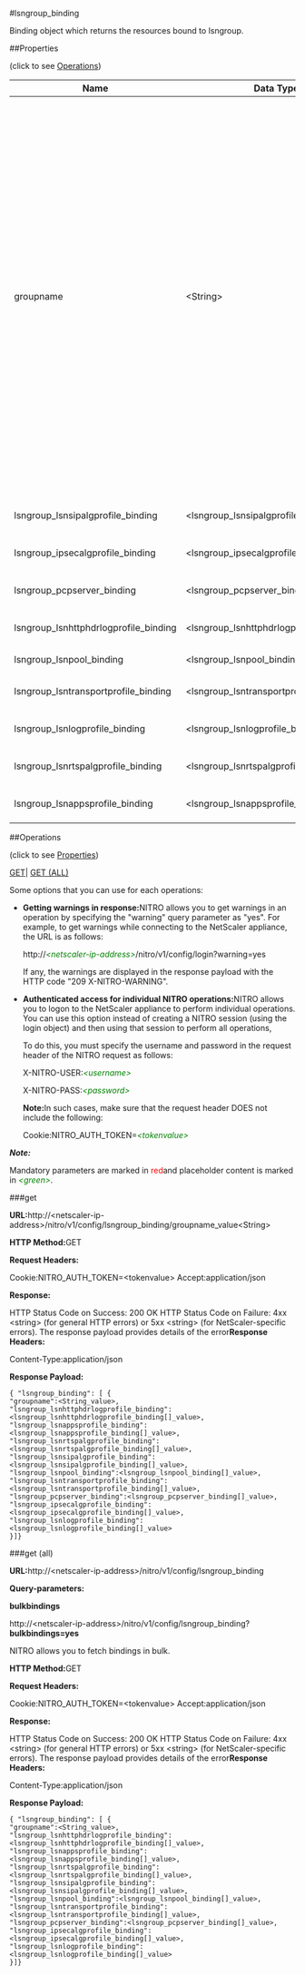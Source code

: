 #lsngroup_binding

Binding object which returns the resources bound to lsngroup.


##Properties 
<span>(click to see [Operations](#opera))</span>


<table><thead><tr><th>Name</th><th>Data Type</th><th>Permissions</th><th>Description</th></tr></thead><tbody><tr><td>groupname</td><td>&lt;String></td><td>Read-write</td><td>Name for the LSN group. Must begin with an ASCII alphanumeric or underscore (_) character, and must contain only ASCII alphanumeric, underscore, hash (#), period (.), space, colon (:), at (@), equals (=), and hyphen (-) characters. Cannot be changed after the LSN group is created. The following requirement applies only to the Citrix ADC CLI: If the name includes one or more spaces, enclose the name in double or single quotation marks (for example, "lsn group1" or 'lsn group1').<br>Minimum length = 1<br>Maximum length = 127</td></tr><tr><td>lsngroup_lsnsipalgprofile_binding</td><td>&lt;lsngroup_lsnsipalgprofile_binding[]></td><td>Read-only</td><td>lsnsipalgprofile that can be bound to lsngroup.</td></tr><tr><td>lsngroup_ipsecalgprofile_binding</td><td>&lt;lsngroup_ipsecalgprofile_binding[]></td><td>Read-only</td><td>ipsecalgprofile that can be bound to lsngroup.</td></tr><tr><td>lsngroup_pcpserver_binding</td><td>&lt;lsngroup_pcpserver_binding[]></td><td>Read-only</td><td>pcpserver that can be bound to lsngroup.</td></tr><tr><td>lsngroup_lsnhttphdrlogprofile_binding</td><td>&lt;lsngroup_lsnhttphdrlogprofile_binding[]></td><td>Read-only</td><td>lsnhttphdrlogprofile that can be bound to lsngroup.</td></tr><tr><td>lsngroup_lsnpool_binding</td><td>&lt;lsngroup_lsnpool_binding[]></td><td>Read-only</td><td>lsnpool that can be bound to lsngroup.</td></tr><tr><td>lsngroup_lsntransportprofile_binding</td><td>&lt;lsngroup_lsntransportprofile_binding[]></td><td>Read-only</td><td>lsntransportprofile that can be bound to lsngroup.</td></tr><tr><td>lsngroup_lsnlogprofile_binding</td><td>&lt;lsngroup_lsnlogprofile_binding[]></td><td>Read-only</td><td>lsnlogprofile that can be bound to lsngroup.</td></tr><tr><td>lsngroup_lsnrtspalgprofile_binding</td><td>&lt;lsngroup_lsnrtspalgprofile_binding[]></td><td>Read-only</td><td>lsnrtspalgprofile that can be bound to lsngroup.</td></tr><tr><td>lsngroup_lsnappsprofile_binding</td><td>&lt;lsngroup_lsnappsprofile_binding[]></td><td>Read-only</td><td>lsnappsprofile that can be bound to lsngroup.</td></tr></tbody></table>
##Operations 
<span>(click to see [Properties](#prope))</span>


[GET]()| [GET (ALL)](#ge)


Some options that you can use for each operations:
<ul><li><p><b>Getting warnings in response:</b>NITRO allows you to get warnings in an operation by specifying the "warning" query parameter as "yes". For example, to get warnings while connecting to the NetScaler appliance, the URL is as follows:</p><p>http://<span style="color:green;font-style:italic;">&lt;netscaler-ip-address&gt;</span>/nitro/v1/config/login?warning=yes</p><p>If any, the warnings are displayed in the response payload with the HTTP code "209 X-NITRO-WARNING".</p></li><li><p><b>Authenticated access for individual NITRO operations:</b>NITRO allows you to logon to the NetScaler appliance to perform individual operations. You can use this option instead of creating a NITRO session (using the login object) and then using that session to perform all operations,</p><p>To do this, you must specify the username and password in the request header of the NITRO request as follows:</p><p>X-NITRO-USER:<span style="color:green;font-style:italic;">&lt;username&gt;</span></p><p>X-NITRO-PASS:<span style="color:green;font-style:italic;">&lt;password&gt;</span></p><p><b>Note:</b>In such cases, make sure that the request header DOES not include the following:</p><p>Cookie:NITRO_AUTH_TOKEN=<span style="color:green;font-style:italic;">&lt;tokenvalue&gt;</span></p></li></ul>



***Note:*** 
Mandatory parameters are marked in <span style="color:#FF0000;">red</span>and placeholder content is marked in <span style="color:green;font-style:italic">&lt;green&gt;</span>.

###get



<b>URL:</b>http://&lt;netscaler-ip-address&gt;/nitro/v1/config/lsngroup_binding/groupname_value&lt;String&gt;
<b>HTTP Method:</b>GET
<b>Request Headers:</b>

Cookie:NITRO_AUTH_TOKEN=&lt;tokenvalue&gt;Accept:application/json

<b>Response:</b>
HTTP Status Code on Success: 200 OKHTTP Status Code on Failure: 4xx &lt;string&gt; (for general HTTP errors) or 5xx &lt;string&gt; (for NetScaler-specific errors). The response payload provides details of the error<b>Response Headers:</b>

Content-Type:application/json

<b>Response Payload: </b>```{ "lsngroup_binding": [ {"groupname":<String_value>,"lsngroup_lsnhttphdrlogprofile_binding":<lsngroup_lsnhttphdrlogprofile_binding[]_value>,"lsngroup_lsnappsprofile_binding":<lsngroup_lsnappsprofile_binding[]_value>,"lsngroup_lsnrtspalgprofile_binding":<lsngroup_lsnrtspalgprofile_binding[]_value>,"lsngroup_lsnsipalgprofile_binding":<lsngroup_lsnsipalgprofile_binding[]_value>,"lsngroup_lsnpool_binding":<lsngroup_lsnpool_binding[]_value>,"lsngroup_lsntransportprofile_binding":<lsngroup_lsntransportprofile_binding[]_value>,"lsngroup_pcpserver_binding":<lsngroup_pcpserver_binding[]_value>,"lsngroup_ipsecalgprofile_binding":<lsngroup_ipsecalgprofile_binding[]_value>,"lsngroup_lsnlogprofile_binding":<lsngroup_lsnlogprofile_binding[]_value>}]}```



###get (all)



<b>URL:</b>http://&lt;netscaler-ip-address&gt;/nitro/v1/config/lsngroup_binding
<b>Query-parameters:</b>
<b>bulkbindings</b>
http://&lt;netscaler-ip-address&gt;/nitro/v1/config/lsngroup_binding?<b>bulkbindings=yes</b>
NITRO allows you to fetch bindings in bulk.



<b>HTTP Method:</b>GET
<b>Request Headers:</b>

Cookie:NITRO_AUTH_TOKEN=&lt;tokenvalue&gt;Accept:application/json

<b>Response:</b>
HTTP Status Code on Success: 200 OKHTTP Status Code on Failure: 4xx &lt;string&gt; (for general HTTP errors) or 5xx &lt;string&gt; (for NetScaler-specific errors). The response payload provides details of the error<b>Response Headers:</b>

Content-Type:application/json

<b>Response Payload: </b>```{ "lsngroup_binding": [ {"groupname":<String_value>,"lsngroup_lsnhttphdrlogprofile_binding":<lsngroup_lsnhttphdrlogprofile_binding[]_value>,"lsngroup_lsnappsprofile_binding":<lsngroup_lsnappsprofile_binding[]_value>,"lsngroup_lsnrtspalgprofile_binding":<lsngroup_lsnrtspalgprofile_binding[]_value>,"lsngroup_lsnsipalgprofile_binding":<lsngroup_lsnsipalgprofile_binding[]_value>,"lsngroup_lsnpool_binding":<lsngroup_lsnpool_binding[]_value>,"lsngroup_lsntransportprofile_binding":<lsngroup_lsntransportprofile_binding[]_value>,"lsngroup_pcpserver_binding":<lsngroup_pcpserver_binding[]_value>,"lsngroup_ipsecalgprofile_binding":<lsngroup_ipsecalgprofile_binding[]_value>,"lsngroup_lsnlogprofile_binding":<lsngroup_lsnlogprofile_binding[]_value>}]}```



